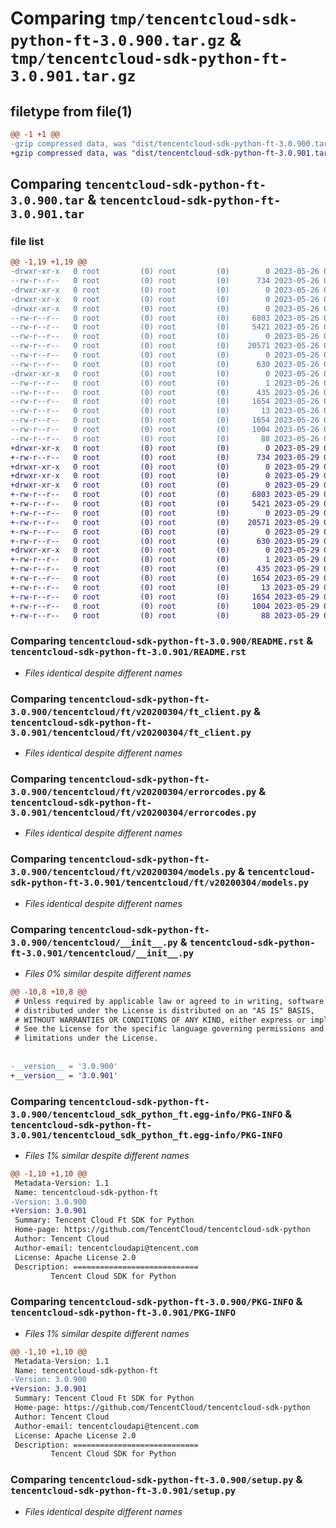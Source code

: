 # Comparing `tmp/tencentcloud-sdk-python-ft-3.0.900.tar.gz` & `tmp/tencentcloud-sdk-python-ft-3.0.901.tar.gz`

## filetype from file(1)

```diff
@@ -1 +1 @@
-gzip compressed data, was "dist/tencentcloud-sdk-python-ft-3.0.900.tar", last modified: Fri May 26 02:19:11 2023, max compression
+gzip compressed data, was "dist/tencentcloud-sdk-python-ft-3.0.901.tar", last modified: Mon May 29 02:28:12 2023, max compression
```

## Comparing `tencentcloud-sdk-python-ft-3.0.900.tar` & `tencentcloud-sdk-python-ft-3.0.901.tar`

### file list

```diff
@@ -1,19 +1,19 @@
-drwxr-xr-x   0 root         (0) root         (0)        0 2023-05-26 02:19:11.000000 tencentcloud-sdk-python-ft-3.0.900/
--rw-r--r--   0 root         (0) root         (0)      734 2023-05-26 02:19:10.000000 tencentcloud-sdk-python-ft-3.0.900/README.rst
-drwxr-xr-x   0 root         (0) root         (0)        0 2023-05-26 02:19:11.000000 tencentcloud-sdk-python-ft-3.0.900/tencentcloud/
-drwxr-xr-x   0 root         (0) root         (0)        0 2023-05-26 02:19:11.000000 tencentcloud-sdk-python-ft-3.0.900/tencentcloud/ft/
-drwxr-xr-x   0 root         (0) root         (0)        0 2023-05-26 02:19:11.000000 tencentcloud-sdk-python-ft-3.0.900/tencentcloud/ft/v20200304/
--rw-r--r--   0 root         (0) root         (0)     6803 2023-05-26 02:19:10.000000 tencentcloud-sdk-python-ft-3.0.900/tencentcloud/ft/v20200304/ft_client.py
--rw-r--r--   0 root         (0) root         (0)     5421 2023-05-26 02:19:10.000000 tencentcloud-sdk-python-ft-3.0.900/tencentcloud/ft/v20200304/errorcodes.py
--rw-r--r--   0 root         (0) root         (0)        0 2023-05-26 02:19:10.000000 tencentcloud-sdk-python-ft-3.0.900/tencentcloud/ft/v20200304/__init__.py
--rw-r--r--   0 root         (0) root         (0)    20571 2023-05-26 02:19:10.000000 tencentcloud-sdk-python-ft-3.0.900/tencentcloud/ft/v20200304/models.py
--rw-r--r--   0 root         (0) root         (0)        0 2023-05-26 02:19:10.000000 tencentcloud-sdk-python-ft-3.0.900/tencentcloud/ft/__init__.py
--rw-r--r--   0 root         (0) root         (0)      630 2023-05-26 02:19:10.000000 tencentcloud-sdk-python-ft-3.0.900/tencentcloud/__init__.py
-drwxr-xr-x   0 root         (0) root         (0)        0 2023-05-26 02:19:11.000000 tencentcloud-sdk-python-ft-3.0.900/tencentcloud_sdk_python_ft.egg-info/
--rw-r--r--   0 root         (0) root         (0)        1 2023-05-26 02:19:11.000000 tencentcloud-sdk-python-ft-3.0.900/tencentcloud_sdk_python_ft.egg-info/dependency_links.txt
--rw-r--r--   0 root         (0) root         (0)      435 2023-05-26 02:19:11.000000 tencentcloud-sdk-python-ft-3.0.900/tencentcloud_sdk_python_ft.egg-info/SOURCES.txt
--rw-r--r--   0 root         (0) root         (0)     1654 2023-05-26 02:19:11.000000 tencentcloud-sdk-python-ft-3.0.900/tencentcloud_sdk_python_ft.egg-info/PKG-INFO
--rw-r--r--   0 root         (0) root         (0)       13 2023-05-26 02:19:11.000000 tencentcloud-sdk-python-ft-3.0.900/tencentcloud_sdk_python_ft.egg-info/top_level.txt
--rw-r--r--   0 root         (0) root         (0)     1654 2023-05-26 02:19:11.000000 tencentcloud-sdk-python-ft-3.0.900/PKG-INFO
--rw-r--r--   0 root         (0) root         (0)     1004 2023-05-26 02:19:10.000000 tencentcloud-sdk-python-ft-3.0.900/setup.py
--rw-r--r--   0 root         (0) root         (0)       88 2023-05-26 02:19:11.000000 tencentcloud-sdk-python-ft-3.0.900/setup.cfg
+drwxr-xr-x   0 root         (0) root         (0)        0 2023-05-29 02:28:12.000000 tencentcloud-sdk-python-ft-3.0.901/
+-rw-r--r--   0 root         (0) root         (0)      734 2023-05-29 02:28:12.000000 tencentcloud-sdk-python-ft-3.0.901/README.rst
+drwxr-xr-x   0 root         (0) root         (0)        0 2023-05-29 02:28:12.000000 tencentcloud-sdk-python-ft-3.0.901/tencentcloud/
+drwxr-xr-x   0 root         (0) root         (0)        0 2023-05-29 02:28:12.000000 tencentcloud-sdk-python-ft-3.0.901/tencentcloud/ft/
+drwxr-xr-x   0 root         (0) root         (0)        0 2023-05-29 02:28:12.000000 tencentcloud-sdk-python-ft-3.0.901/tencentcloud/ft/v20200304/
+-rw-r--r--   0 root         (0) root         (0)     6803 2023-05-29 02:28:12.000000 tencentcloud-sdk-python-ft-3.0.901/tencentcloud/ft/v20200304/ft_client.py
+-rw-r--r--   0 root         (0) root         (0)     5421 2023-05-29 02:28:12.000000 tencentcloud-sdk-python-ft-3.0.901/tencentcloud/ft/v20200304/errorcodes.py
+-rw-r--r--   0 root         (0) root         (0)        0 2023-05-29 02:28:12.000000 tencentcloud-sdk-python-ft-3.0.901/tencentcloud/ft/v20200304/__init__.py
+-rw-r--r--   0 root         (0) root         (0)    20571 2023-05-29 02:28:12.000000 tencentcloud-sdk-python-ft-3.0.901/tencentcloud/ft/v20200304/models.py
+-rw-r--r--   0 root         (0) root         (0)        0 2023-05-29 02:28:12.000000 tencentcloud-sdk-python-ft-3.0.901/tencentcloud/ft/__init__.py
+-rw-r--r--   0 root         (0) root         (0)      630 2023-05-29 02:28:12.000000 tencentcloud-sdk-python-ft-3.0.901/tencentcloud/__init__.py
+drwxr-xr-x   0 root         (0) root         (0)        0 2023-05-29 02:28:12.000000 tencentcloud-sdk-python-ft-3.0.901/tencentcloud_sdk_python_ft.egg-info/
+-rw-r--r--   0 root         (0) root         (0)        1 2023-05-29 02:28:12.000000 tencentcloud-sdk-python-ft-3.0.901/tencentcloud_sdk_python_ft.egg-info/dependency_links.txt
+-rw-r--r--   0 root         (0) root         (0)      435 2023-05-29 02:28:12.000000 tencentcloud-sdk-python-ft-3.0.901/tencentcloud_sdk_python_ft.egg-info/SOURCES.txt
+-rw-r--r--   0 root         (0) root         (0)     1654 2023-05-29 02:28:12.000000 tencentcloud-sdk-python-ft-3.0.901/tencentcloud_sdk_python_ft.egg-info/PKG-INFO
+-rw-r--r--   0 root         (0) root         (0)       13 2023-05-29 02:28:12.000000 tencentcloud-sdk-python-ft-3.0.901/tencentcloud_sdk_python_ft.egg-info/top_level.txt
+-rw-r--r--   0 root         (0) root         (0)     1654 2023-05-29 02:28:12.000000 tencentcloud-sdk-python-ft-3.0.901/PKG-INFO
+-rw-r--r--   0 root         (0) root         (0)     1004 2023-05-29 02:28:12.000000 tencentcloud-sdk-python-ft-3.0.901/setup.py
+-rw-r--r--   0 root         (0) root         (0)       88 2023-05-29 02:28:12.000000 tencentcloud-sdk-python-ft-3.0.901/setup.cfg
```

### Comparing `tencentcloud-sdk-python-ft-3.0.900/README.rst` & `tencentcloud-sdk-python-ft-3.0.901/README.rst`

 * *Files identical despite different names*

### Comparing `tencentcloud-sdk-python-ft-3.0.900/tencentcloud/ft/v20200304/ft_client.py` & `tencentcloud-sdk-python-ft-3.0.901/tencentcloud/ft/v20200304/ft_client.py`

 * *Files identical despite different names*

### Comparing `tencentcloud-sdk-python-ft-3.0.900/tencentcloud/ft/v20200304/errorcodes.py` & `tencentcloud-sdk-python-ft-3.0.901/tencentcloud/ft/v20200304/errorcodes.py`

 * *Files identical despite different names*

### Comparing `tencentcloud-sdk-python-ft-3.0.900/tencentcloud/ft/v20200304/models.py` & `tencentcloud-sdk-python-ft-3.0.901/tencentcloud/ft/v20200304/models.py`

 * *Files identical despite different names*

### Comparing `tencentcloud-sdk-python-ft-3.0.900/tencentcloud/__init__.py` & `tencentcloud-sdk-python-ft-3.0.901/tencentcloud/__init__.py`

 * *Files 0% similar despite different names*

```diff
@@ -10,8 +10,8 @@
 # Unless required by applicable law or agreed to in writing, software
 # distributed under the License is distributed on an "AS IS" BASIS,
 # WITHOUT WARRANTIES OR CONDITIONS OF ANY KIND, either express or implied.
 # See the License for the specific language governing permissions and
 # limitations under the License.
 
 
-__version__ = '3.0.900'
+__version__ = '3.0.901'
```

### Comparing `tencentcloud-sdk-python-ft-3.0.900/tencentcloud_sdk_python_ft.egg-info/PKG-INFO` & `tencentcloud-sdk-python-ft-3.0.901/tencentcloud_sdk_python_ft.egg-info/PKG-INFO`

 * *Files 1% similar despite different names*

```diff
@@ -1,10 +1,10 @@
 Metadata-Version: 1.1
 Name: tencentcloud-sdk-python-ft
-Version: 3.0.900
+Version: 3.0.901
 Summary: Tencent Cloud Ft SDK for Python
 Home-page: https://github.com/TencentCloud/tencentcloud-sdk-python
 Author: Tencent Cloud
 Author-email: tencentcloudapi@tencent.com
 License: Apache License 2.0
 Description: ============================
         Tencent Cloud SDK for Python
```

### Comparing `tencentcloud-sdk-python-ft-3.0.900/PKG-INFO` & `tencentcloud-sdk-python-ft-3.0.901/PKG-INFO`

 * *Files 1% similar despite different names*

```diff
@@ -1,10 +1,10 @@
 Metadata-Version: 1.1
 Name: tencentcloud-sdk-python-ft
-Version: 3.0.900
+Version: 3.0.901
 Summary: Tencent Cloud Ft SDK for Python
 Home-page: https://github.com/TencentCloud/tencentcloud-sdk-python
 Author: Tencent Cloud
 Author-email: tencentcloudapi@tencent.com
 License: Apache License 2.0
 Description: ============================
         Tencent Cloud SDK for Python
```

### Comparing `tencentcloud-sdk-python-ft-3.0.900/setup.py` & `tencentcloud-sdk-python-ft-3.0.901/setup.py`

 * *Files identical despite different names*

